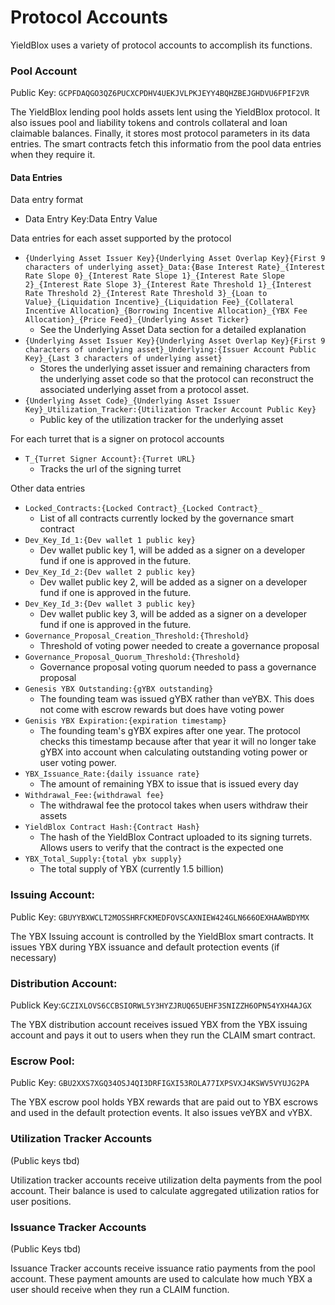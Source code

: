 # Protocol Accounts

YieldBlox uses a variety of protocol accounts to accomplish its functions.

### Pool Account&#x20;

Public Key: `GCPFDAQGO3QZ6PUCXCPDHV4UEKJVLPKJEYY4BQHZBEJGHDVU6FPIF2VR`

The YieldBlox lending pool holds assets lent using the YieldBlox protocol. It also issues pool and liability tokens and controls collateral and loan claimable balances. Finally, it stores most protocol parameters in its data entries. The smart contracts fetch this informatio from the pool data entries when they require it.

#### Data Entries

Data entry format

- Data Entry Key:Data Entry Value

Data entries for each asset supported by the protocol

- `{Underlying Asset Issuer Key}{Underlying Asset Overlap Key}{First 9 characters of underlying asset}_Data:{Base Interest Rate}_{Interest Rate Slope 0}_{Interest Rate Slope 1}_{Interest Rate Slope 2}_{Interest Rate Slope 3}_{Interest Rate Threshold 1}_{Interest Rate Threshold 2}_{Interest Rate Threshold 3}_{Loan to Value}_{Liquidation Incentive}_{Liquidation Fee}_{Collateral Incentive Allocation}_{Borrowing Incentive Allocation}_{YBX Fee Allocation}_{Price Feed}_{Underlying Asset Ticker}`
  - See the Underlying Asset Data section for a detailed explanation
- `{Underlying Asset Issuer Key}{Underlying Asset Overlap Key}{First 9 characters of underlying asset}_Underlying:{Issuer Account Public Key}_{Last 3 characters of underlying asset}`
  - Stores the underlying asset issuer and remaining characters from the underlying asset code so that the protocol can reconstruct the associated underlying asset from a protocol asset.
- `{Underlying Asset Code}_{Underlying Asset Issuer Key}_Utilization_Tracker:{Utilization Tracker Account Public Key}`
  - Public key of the utilization tracker for the underlying asset

For each turret that is a signer on protocol accounts

- `T_{Turret Signer Account}:{Turret URL}`
  - Tracks the url of the signing turret

Other data entries

- `Locked_Contracts:{Locked Contract}_{Locked Contract}_`
  - List of all contracts currently locked by the governance smart contract
- `Dev_Key_Id_1:{Dev wallet 1 public key}`
  - Dev wallet public key 1, will be added as a signer on a developer fund if one is approved in the future.
- `Dev_Key_Id_2:{Dev wallet 2 public key}`
  - Dev wallet public key 2, will be added as a signer on a developer fund if one is approved in the future.
- `Dev_Key_Id_3:{Dev wallet 3 public key}`
  - Dev wallet public key 3, will be added as a signer on a developer fund if one is approved in the future.
- `Governance_Proposal_Creation_Threshold:{Threshold}`
  - Threshold of voting power needed to create a governance proposal
- `Governance_Proposal_Quorum_Threshold:{Threshold}`
  - Governance proposal voting quorum needed to pass a governance proposal
- `Genesis YBX Outstanding:{gYBX outstanding}`
  - The founding team was issued gYBX rather than veYBX. This does not come with escrow rewards but does have voting power
- `Genisis YBX Expiration:{expiration timestamp}`
  - The founding team's gYBX expires after one year. The protocol checks this timestamp because after that year it will no longer take gYBX into account when calculating outstanding voting power or user voting power.
- `YBX_Issuance_Rate:{daily issuance rate}`
  - The amount of remaining YBX to issue that is issued every day
- `Withdrawal_Fee:{withdrawal fee}`
  - The withdrawal fee the protocol takes when users withdraw their assets
- `YieldBlox Contract Hash:{Contract Hash}`
  - The hash of the YieldBlox Contract uploaded to its signing turrets. Allows users to verify that the contract is the expected one
- `YBX_Total_Supply:{total ybx supply}`
  - The total supply of YBX (currently 1.5 billion)

### Issuing Account:&#x20;

Public Key: `GBUYYBXWCLT2MOSSHRFCKMEDFOVSCAXNIEW424GLN666OEXHAAWBDYMX`

The YBX Issuing account is controlled by the YieldBlox smart contracts. It issues YBX during YBX issuance and default protection events (if necessary)

### Distribution Account:&#x20;

Publick Key:`GCZIXLOVS6CCBSIORWL5Y3HYZJRUQ65UEHF3SNIZZH6OPN54YXH4AJGX`

The YBX distribution account receives issued YBX from the YBX issuing account and pays it out to users when they run the CLAIM smart contract.

### Escrow Pool:

Public Key: `GBU2XXS7XGQ34OSJ4QI3DRFIGXI53ROLA77IXPSVXJ4KSWV5VYUJG2PA`

The YBX escrow pool holds YBX rewards that are paid out to YBX escrows and used in the default protection events. It also issues veYBX and vYBX.&#x20;

### Utilization Tracker Accounts&#x20;

(Public keys tbd)

Utilization tracker accounts receive utilization delta payments from the pool account. Their balance is used to calculate aggregated utilization ratios for user positions.

### Issuance Tracker Accounts&#x20;

(Public Keys tbd)

Issuance Tracker accounts receive issuance ratio payments from the pool account. These payment amounts are used to calculate how much YBX a user should receive when they run a CLAIM function.
